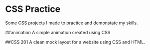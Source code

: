 # CSS Practice
Some CSS projects I made to practice and demonstate my skills.

##animation
A simple animation created using CSS

##CSS 201
A clean mock layout for a website using CSS and HTML.
